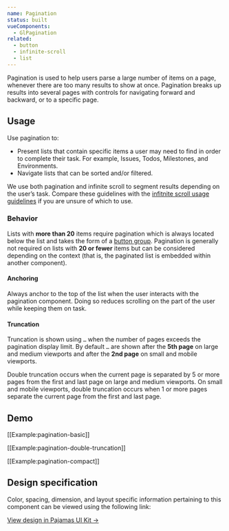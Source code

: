 ```yaml
---
name: Pagination
status: built
vueComponents:
  - GlPagination
related:
  - button
  - infinite-scroll
  - list
---
```


Pagination is used to help users parse a large number of items on a page, whenever there are too many results to show at once. Pagination breaks up results into several pages with controls for navigating forward and backward, or to a specific page. 

## Usage

Use pagination to:

- Present lists that contain specific items a user may need to find in order to complete their task. For example, Issues, Todos, Milestones, and Environments.
- Navigate lists that can be sorted and/or filtered. 

We use both pagination and infinite scroll to segment results depending on the user’s task. Compare these guidelines with the [infitnite scroll usage guidelines](/components/infinite-scroll#usage) if you are unsure of which to use.

### Behavior

Lists with **more than 20** items require pagination which is always located below the list and takes the form of a [button group](/components/button/#group). Pagination is generally not required on lists with **20 or fewer** items but can be considered depending on the context (that is, the paginated list is embedded within another component).

#### Anchoring

Always anchor to the top of the list when the user interacts with the pagination component. Doing so reduces scrolling on the part of the user while keeping them on task.

#### Truncation

Truncation is shown using `…` when the number of pages exceeds the pagination display limit. By default `…` are shown after the **5th page** on large and medium viewports and after the **2nd page** on small and mobile viewports.

Double truncation occurs when the current page is separated by 5 or more pages from the first and last page on large and medium viewports. On small and mobile viewports, double truncation occurs when 1 or more pages separate the current page from the first and last page.

## Demo

[[Example:pagination-basic]]

[[Example:pagination-double-truncation]]

[[Example:pagination-compact]]

## Design specification

Color, spacing, dimension, and layout specific information pertaining to this component can be viewed using the following link:

[View design in Pajamas UI Kit →](https://www.figma.com/file/qEddyqCrI7kPSBjGmwkZzQ/Pajamas-UI-Kit-Beta?node-id=2763%3A236)
